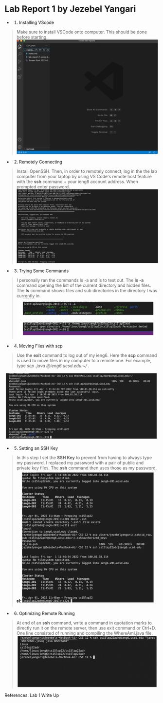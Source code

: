 # Lab Report 1 by Jezebel Yangari

* 1) Installing VScode
> Make sure to install VSCode onto computer. This should be done before starting. 
![Image](Installing%20VScode.png)

* 2) Remotely Connecting
> Install OpenSSH. Then, in order to remotely connect, log in the the lab computer from your laptop by using VS Code's remote host feature with the **ssh** command + your ieng6 account address. When prompted enter password.
![Image](Screen%20Shot%202022-04-01%20at%2010.29.01%20AM.png)


* 3) Trying Some Commands
> I personally ran the commands ls -a and ls to test out. The **ls -a** command opening the list of the current directory and hidden files. The **ls** command shows files and sub directories in the directory I was currently in.
![Image](Screen%20Shot%202022-04-08%20at%2011.35.38%20AM.png)


* 4) Moving Files with scp
> Use the **exit** command to log out of my ieng6. Here the **scp** command is used to move files in my computer to a remote one. For example, type _scp <FILE NAME>.java <username>@ieng6.ucsd.edu:~/_ .

![Image](Screen%20Shot%202022-04-08%20at%2011.36.52%20AM.png)


* 5) Setting an SSH Key
> In this step I set the **SSH Key** to prevent from having to always type my password. I replaced my password with a pair of public and private key files. The **ssh** command then uses those as my password.
![Image](Screen%20Shot%202022-04-08%20at%2011.59.49%20AM.png)


* 6) Optimizing Remote Running
> At end of an **ssh** command, write a command in quotation marks to directly run it on the remote server, then use exit command or Ctrl+D. One line consisted of running and compiling the WhereAmI.java file.
![Image](Screen%20Shot%202022-04-08%20at%2011.40.38%20AM.png)

References: Lab 1 Write Up
